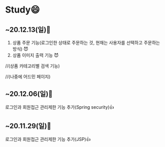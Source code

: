 # Study😄

## ~20.12.13(일)💌
1. 상품 주문 기능(로그인한 상태로 주문하는 것, 현재는 사용자를 선택하고 주문하는 방식) 😈
2. 상품 이미지 출력 기능 😈

//(상품 카테고리별 검색 기능)

//(나중에 어드민 페이지)

## ~20.12.06(일)💌
로그인과 회원접근 관리제한 기능 추가(Spring security)👍

## ~20.11.29(일)💌
로그인과 회원접근 관리제한 기능 추가(JSP)👍



